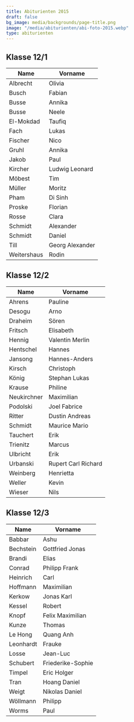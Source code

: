 ```yaml
---
title: Abiturienten 2015
draft: false
bg_image: media/backgrounds/page-title.png
image: "/media/abiturienten/abi-foto-2015.webp"
type: abiturienten
---
```

## Klasse 12/1

|Name|Vorname|
|-|-|
|Albrecht|Olivia|
|Busch|Fabian|
|Busse|Annika|
|Busse|Neele|
|El-Mokdad|Taufiq|
|Fach|Lukas|
|Fischer|Nico|
|Gruhl|Annika|
|Jakob|Paul|
|Kircher|Ludwig Leonard|
|Möbest|Tim|
|Müller|Moritz|
|Pham|Di Sinh|
|Proske|Florian|
|Rosse|Clara|
|Schmidt|Alexander|
|Schmidt|Daniel|
|Till|Georg Alexander|
|Weitershaus|Rodin|

## Klasse 12/2

|Name|Vorname|
|-|-|
|Ahrens|Pauline|
|Desogu|Arno|
|Draheim|Sören|
|Fritsch|Elisabeth|
|Hennig|Valentin Merlin|
|Hentschel|Hannes|
|Jansong|Hannes-Anders|
|Kirsch|Christoph|
|König|Stephan Lukas|
|Krause|Philine|
|Neukirchner|Maximilian|
|Podolski|Joel Fabrice|
|Ritter|Dustin Andreas|
|Schmidt|Maurice Mario|
|Tauchert|Erik|
|Trienitz|Marcus|
|Ulbricht|Erik|
|Urbanski|Rupert Carl Richard|
|Weinberg|Henrietta|
|Weller|Kevin|
|Wieser|Nils|

## Klasse 12/3

|Name|Vorname|
|-|-|
|Babbar|Ashu|
|Bechstein|Gottfried Jonas|
|Brandi|Elias|
|Conrad|Philipp Frank|
|Heinrich|Carl|
|Hoffmann|Maximilian|
|Kerkow|Jonas Karl|
|Kessel|Robert|
|Knopf|Felix Maximilian|
|Kunze|Thomas|
|Le Hong|Quang Anh|
|Leonhardt|Frauke|
|Losse|Jean-Luc|
|Schubert|Friederike-Sophie|
|Timpel|Eric Holger|
|Tran|Hoang Daniel|
|Weigt|Nikolas Daniel|
|Wöllmann|Philipp|
|Worms|Paul|
